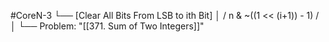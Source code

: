 #CoreN-3
└── [Clear All Bits From LSB to ith Bit]
    │   / n & ~((1 << (i+1)) - 1) /
    │
    └── Problem: "[[371. Sum of Two Integers]]"